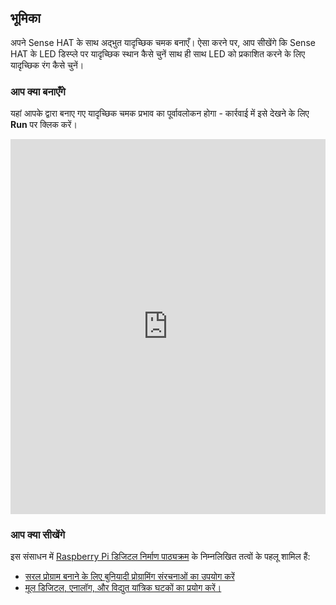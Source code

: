 ## भूमिका

अपने Sense HAT के साथ अद्भुत यादृच्छिक चमक बनाएँ। ऐसा करने पर, आप सीखेंगे कि Sense HAT के LED डिस्प्ले पर​ यादृच्छिक स्थान कैसे चुनें साथ ही साथ LED को प्रकाशित करने के लिए यादृच्छिक रंग कैसे चुनें।

### आप क्या बनाएँगे

यहां आपके द्वारा बनाए गए यादृच्छिक चमक प्रभाव का पूर्वावलोकन होगा - कार्रवाई में इसे देखने के लिए **Run** पर क्लिक करें। 
<iframe src="https://trinket.io/embed/python/55af2b45f5?outputOnly=true&runOption=run" width="100%" height="600" frameborder="0" marginwidth="0" marginheight="0" allowfullscreen mark="crwd-mark"></iframe>


### आप क्या सीखेंगे

इस संसाधन में [Raspberry Pi डिजिटल निर्माण पाठ्यक्रम](https://www.raspberrypi.org/curriculum/) के निम्नलिखित तत्वों के पहलू शामिल हैं:

- [सरल प्रोग्राम बनाने के लिए बुनियादी प्रोग्रामिंग संरचनाओं का उपयोग करें](https://www.raspberrypi.org/curriculum/programming/creator)
- [मूल डिजिटल, एनालॉग, और विद्युत यांत्रिक घटकों का प्रयोग करें।](https://www.raspberrypi.org/curriculum/physical-computing/creator)
